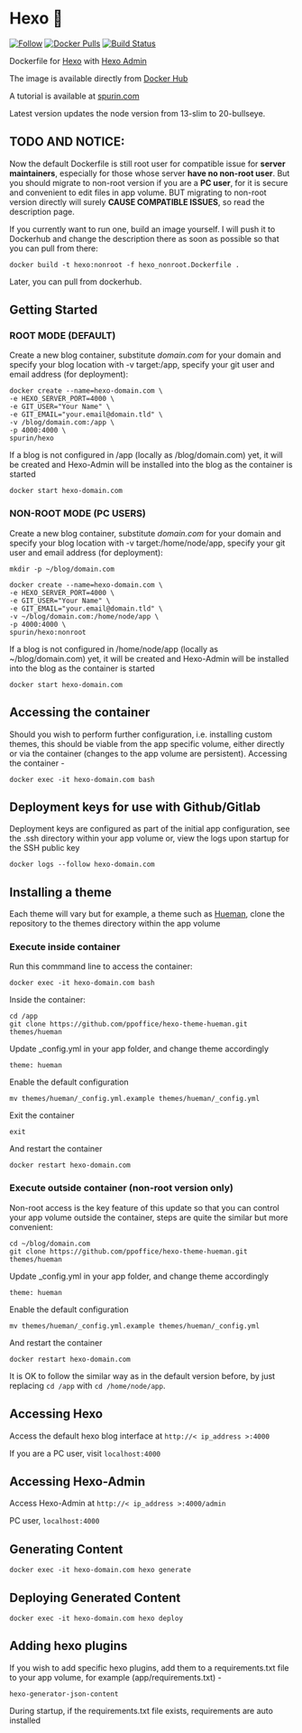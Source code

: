 Hexo 🐋
============

[![Follow](https://shields.io/twitter/follow/jamesspurin?label=Follow)](https://twitter.com/jamesspurin)
[![Docker Pulls](https://img.shields.io/docker/pulls/spurin/hexo.svg)](https://hub.docker.com/r/spurin/hexo/)
[![Build Status](https://img.shields.io/docker/cloud/build/spurin/hexo.svg)](https://hub.docker.com/r/spurin/hexo/)

Dockerfile for [Hexo](https://hexo.io/) with [Hexo Admin](https://github.com/jaredly/hexo-admin)

The image is available directly from [Docker Hub](https://hub.docker.com/r/spurin/hexo/)

A tutorial is available at [spurin.com](https://spurin.com/old/2020/01/04/Creating-a-Blog-Website-with-Docker-Hexo-Github-Free-Hosting-and-HTTPS/)

Latest version updates the node version from 13-slim to 20-bullseye.

## TODO AND NOTICE: 

Now the default Dockerfile is still root user for compatible issue for **server maintainers**, especially for those whose server **have no non-root user**. But you should migrate to non-root version if you are a **PC user**, for it is secure and convenient to edit files in app volume. BUT migrating to non-root version directly will surely **CAUSE COMPATIBLE ISSUES**, so read the description page.

If you currently want to run one, build an image yourself. I will push it to Dockerhub and change the description there as soon as possible so that you can pull from there:

```
docker build -t hexo:nonroot -f hexo_nonroot.Dockerfile .
```
Later, you can pull from dockerhub.


## Getting Started

### ROOT MODE (DEFAULT)

Create a new blog container, substitute *domain.com* for your domain and specify your blog location with -v target:/app, specify your git user and email address (for deployment):

```
docker create --name=hexo-domain.com \
-e HEXO_SERVER_PORT=4000 \
-e GIT_USER="Your Name" \
-e GIT_EMAIL="your.email@domain.tld" \
-v /blog/domain.com:/app \
-p 4000:4000 \
spurin/hexo
```

If a blog is not configured in /app (locally as /blog/domain.com) yet, it will be created and Hexo-Admin will be installed into the blog as the container is started

```
docker start hexo-domain.com
```


### NON-ROOT MODE (PC USERS)

Create a new blog container, substitute *domain.com* for your domain and specify your blog location with -v target:/home/node/app, specify your git user and email address (for deployment):

```
mkdir -p ~/blog/domain.com

docker create --name=hexo-domain.com \
-e HEXO_SERVER_PORT=4000 \
-e GIT_USER="Your Name" \
-e GIT_EMAIL="your.email@domain.tld" \
-v ~/blog/domain.com:/home/node/app \
-p 4000:4000 \
spurin/hexo:nonroot
```

If a blog is not configured in /home/node/app (locally as ~/blog/domain.com) yet, it will be created and Hexo-Admin will be installed into the blog as the container is started

```
docker start hexo-domain.com
```

## Accessing the container

Should you wish to perform further configuration, i.e. installing custom themes, this should be viable from the app specific volume, either directly or via the container (changes to the app volume are persistent).  Accessing the container -

```
docker exec -it hexo-domain.com bash
```

## Deployment keys for use with Github/Gitlab

Deployment keys are configured as part of the initial app configuration, see the .ssh directory within your app volume or, view the logs upon startup for the SSH public key

```
docker logs --follow hexo-domain.com
```

## Installing a theme

Each theme will vary but for example, a theme such as [Hueman](https://github.com/ppoffice/hexo-theme-hueman), clone the repository to the themes directory within the app volume

### Execute inside container

Run this commmand line to access the container:

```
docker exec -it hexo-domain.com bash
```

Inside the container:

```
cd /app
git clone https://github.com/ppoffice/hexo-theme-hueman.git themes/hueman
```

Update _config.yml in your app folder, and change theme accordingly

```
theme: hueman
```

Enable the default configuration

```
mv themes/hueman/_config.yml.example themes/hueman/_config.yml
```

Exit the container

```
exit
```

And restart the container

```
docker restart hexo-domain.com
```


### Execute outside container (non-root version only)

Non-root access is the key feature of this update so that you can control your app volume outside the container, steps are quite the similar but more convenient:

```
cd ~/blog/domain.com
git clone https://github.com/ppoffice/hexo-theme-hueman.git themes/hueman
```

Update _config.yml in your app folder, and change theme accordingly

```
theme: hueman
```

Enable the default configuration

```
mv themes/hueman/_config.yml.example themes/hueman/_config.yml
```

And restart the container

```
docker restart hexo-domain.com
```

It is OK to follow the similar way as in the default version before, by just replacing `cd /app` with `cd /home/node/app`.

## Accessing Hexo

Access the default hexo blog interface at `http://< ip_address >:4000`

If you are a PC user, visit `localhost:4000`

## Accessing Hexo-Admin

Access Hexo-Admin at `http://< ip_address >:4000/admin`

PC user, `localhost:4000`

## Generating Content

```
docker exec -it hexo-domain.com hexo generate
```

## Deploying Generated Content

```
docker exec -it hexo-domain.com hexo deploy
```

## Adding hexo plugins

If you wish to add specific hexo plugins, add them to a requirements.txt file to your app volume, for example (app/requirements.txt) -

```
hexo-generator-json-content
```

During startup, if the requirements.txt file exists, requirements are auto installed
